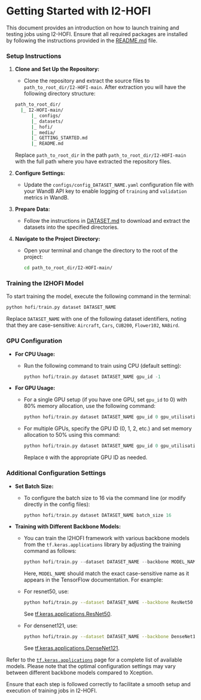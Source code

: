 # Getting Started with I2-HOFI

This document provides an introduction on how to launch training and testing jobs using I2-HOFI. Ensure that all required packages are installed by following the instructions provided in the [README.md](README.md) file.

### Setup Instructions

1. **Clone and Set Up the Repository:**
   - Clone the repository and extract the source files to `path_to_root_dir/I2-HOFI-main`. After extraction you will have the following directory structure:
   ```bash
   path_to_root_dir/
     |_ I2-HOFI-main/
         |_ configs/
         |_ datasets/
         |_ hofi/
         |_ media/
         |_ GETTING_STARTED.md
         |_ README.md
   ```
   Replace `path_to_root_dir` in the path `path_to_root_dir/I2-HOFI-main` with the full path where you have extracted the repository files.
2. **Configure Settings:**
   - Update the `configs/config_DATASET_NAME.yaml` configuration file with your WandB API key to enable logging of `training` and `validation` metrics in WandB.

3. **Prepare Data:**
   - Follow the instructions in [DATASET.md](datasets/DATASET.md) to download and extract the datasets into the specified directories.

4. **Navigate to the Project Directory:**
   - Open your terminal and change the directory to the root of the project:
     ```bash
     cd path_to_root_dir/I2-HOFI-main/
     ```

### Training the I2HOFI Model

To start training the model, execute the following command in the terminal:

```python
python hofi/train.py dataset DATASET_NAME
```
Replace `DATASET_NAME` with one of the following dataset identifiers, noting that they are case-sensitive: `Aircraft`, `Cars`, `CUB200`, `Flower102`, `NABird`.

### GPU Configuration

- **For CPU Usage:**
  - Run the following command to train using CPU (default setting):
    ```python
    python hofi/train.py dataset DATASET_NAME gpu_id -1
    ```

- **For GPU Usage:**
  - For a single GPU setup (if you have one GPU, set `gpu_id` to 0) with 80% memory allocation, use the following command:
    ```python
    python hofi/train.py dataset DATASET_NAME gpu_id 0 gpu_utilisation 0.8
    ```
  - For multiple GPUs, specify the GPU ID (0, 1, 2, etc.) and set memory allocation to 50% using this command:
    ```python
    python hofi/train.py dataset DATASET_NAME gpu_id 0 gpu_utilisation 0.5
    ```
    Replace `0` with the appropriate GPU ID as needed.

### Additional Configuration Settings

- **Set Batch Size:**
  - To configure the batch size to 16 via the command line (or modify directly in the config files):
    ```python
    python hofi/train.py dataset DATASET_NAME batch_size 16
    ```
    
- **Training with Different Backbone Models:**
  - You can train the I2HOFI framework with various backbone models from the `tf.keras.applications` library by adjusting the training command as follows:
    ```python
    python hofi/train.py --dataset DATASET_NAME --backbone MODEL_NAME
    ```
    Here, `MODEL_NAME` should match the exact case-sensitive name as it appears in the TensorFlow documentation. For example:
   - For resnet50, use:
     ```bash
     python hofi/train.py --dataset DATASET_NAME --backbone ResNet50
     ```
     See [tf.keras.applications.ResNet50](https://www.tensorflow.org/api_docs/python/tf/keras/applications/ResNet50).

   - For densenet121, use:
     ```bash
     python hofi/train.py --dataset DATASET_NAME --backbone DenseNet121
     ```
     See [tf.keras.applications.DenseNet121](https://www.tensorflow.org/api_docs/python/tf/keras/applications/DenseNet121).


Refer to the [`tf.keras.applications`](https://www.tensorflow.org/api_docs/python/tf/keras/applications) page for a complete list of available models. Please note that the optimal configuration settings may vary between different backbone models compared to Xception.

Ensure that each step is followed correctly to facilitate a smooth setup and execution of training jobs in I2-HOFI.
